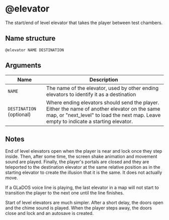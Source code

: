 # @elevator

The start/end of level elevator that takes the player between test chambers.

## Name structure

```
@elevator NAME DESTINATION
```

## Arguments

| Name                     | Description                                                                                                                                                                             |
| ------------------------ | --------------------------------------------------------------------------------------------------------------------------------------------------------------------------------------- |
| `NAME`                   | The name of the elevator, used by other ending elevators to identify it as a destination                                                                                                |
| `DESTINATION` (optional) | Where ending elevators should send the player. Either the name of another elevator on the same map, or "next_level" to load the next map. Leave empty to indicate a starting elevator.  |

## Notes

End of level elevators open when the player is near and lock once they step
inside. Then, after some time, the screen shake animation and movement sound
are played. Finally, the player's portals are closed and they are teleported to
the destination elevator at the same relative position as in the starting
elevator to create the illusion that it is the same. It does not actually move.

If a GLaDOS voice line is playing, the last elevator in a map will not start to
transition the player to the next one until the line finishes.

Start of level elevators are much simpler. After a short delay, the doors open
and the chime sound is played. When the player steps away, the doors close and
lock and an autosave is created.
